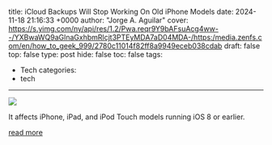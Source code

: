 title: iCloud Backups Will Stop Working On Old iPhone Models
date: 2024-11-18 21:16:33 +0000
author: "Jorge A. Aguilar"
cover: https://s.yimg.com/ny/api/res/1.2/Pwa.reqr9Y9bAFsuAcg4ww--/YXBwaWQ9aGlnaGxhbmRlcjt3PTEyMDA7aD04MDA-/https:/media.zenfs.com/en/how_to_geek_999/2780c11014f82ff8a9949eceb038cdab
draft: false
top: false
type: post
hide: false
toc: false
tags:
  - Tech
categories:
  - tech
---

![](https://s.yimg.com/ny/api/res/1.2/Pwa.reqr9Y9bAFsuAcg4ww--/YXBwaWQ9aGlnaGxhbmRlcjt3PTEyMDA7aD04MDA-/https:/media.zenfs.com/en/how_to_geek_999/2780c11014f82ff8a9949eceb038cdab)

It affects iPhone, iPad, and iPod Touch models running iOS 8 or earlier.

[read more](https://www.yahoo.com/tech/icloud-backups-stop-working-old-211633894.html)
